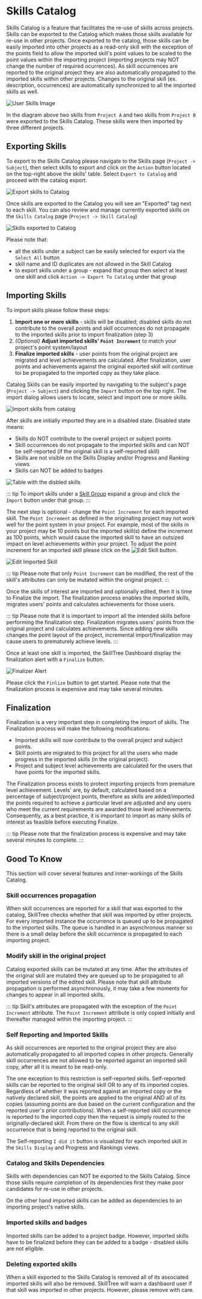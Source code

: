 # Skills Catalog <since project="skills-service" version="1.9.0" />

Skills Catalog is a feature that facilitates the re-use of skills across projects. 
Skills can be exported to the Catalog which makes those skills available for re-use in other projects. 
Once exported to the catalog, those skills can be easily imported into other projects as a read-only skill with the exception of the points field to allow the imported skill's point values to be scaled to the point values within the importing project (importing projects may NOT change the number of required ocurrences). As skill occurrences are reported to the original project they are also automatically propagated 
to the imported skills within other projects. Changes to the original skill (ex. description, occurrences) are 
automatically synchronized to all the imported skills as well. 

![User Skills Image](./diagrams/skills-catalog.jpg)

In the diagram above two skills from ``Project A`` and two skills from ``Project B`` were exported to the Skills Catalog. 
These skills were then imported by three different projects. 

## Exporting Skills
To export to the Skills Catalog please navigate to the Skills page (``Project -> Subject``), 
then select skills to export and click on the ``Action`` button located on the top-right above the skills' table. 
Select ``Export to Catalog`` and proceed with the catalog export.

![Export skills to Catalog](../../screenshots/admin/page-export-to-catalog.png)

Once skills are exported to the Catalog you will see an "Exported" tag next to each skill. 
You can also review and manage currently exported skills on the ``Skills Catalog`` page (``Project -> Skill Catalog``)  

![Skills exported to Catalog](../../screenshots/admin/page-skills-exported-to-catalog.png)

Please note that:
- all the skills under a subject can be easily selected for export via the ``Select All`` button
- skill name and ID duplicates are not allowed in the Skill Catalog
- to export skills under a group - expand that group then select at least one skill and click ``Action -> Export To Catalog`` under that group 

## Importing Skills

To import skills please follow these steps: 

1. **Import one or more skills** - skills will be disabled; disabled skills do not contribute to the overall points and skill occurrences do not propagate to the imported skills prior to import finalization (step 3)
2. *(Optional)* **Adjust imported skills' ``Point Increment``** to match your project's point system/layout
3. **Finalize imported skills** - user points from the original project are migrated and level achievements are calculated. After finalization, user points and achievements against the original exported skill will continue toi be propagated to the imported copy as they take place.

Catalog Skills can be easily imported by navigating to the subject's page (``Project -> Subject``) 
and clicking the ``Import`` button on the top right. The import dialog allows users to locate, select and
import one or more skills. 

![Import skills from catalog](../../screenshots/admin/modal-import_catalog_skills.png)

After skills are initially imported they are in a disabled state. Disabled state means:
- Skills do NOT contribute to the overall project or subject points
- Skill occurrences do not propagate to the imported skills and can NOT be self-reported (if the original skill is a self-reported skill)
- Skills are not visible on the Skills Display and/or Progress and Ranking views
- Skills can NOT be added to badges

![Table with the disbled skills](../../screenshots/admin/component-table_with_disabled_skills.png)

::: tip
To import skills under a [Skill Group](/dashboard/user-guide/skills-groups.html) expand a group and click the ``Import`` button under that group.
:::

The next step is optional - change the ``Point Increment`` for each imported skill. 
The ``Point Increment`` as defined in the originating project may not work well for the point system in your project. 
For example, most of the skills in your project may be 10 points but the imported skill(s) define the increment as 100 points, which would cause the imported skill to have an outsized impact on level achievements within your project.
To adjust the point increment for an imported skill please click on the ![Edit Skill](../../screenshots/admin/component-edit_skill_button.png) button. 

![Edit Imported Skill](../../screenshots/admin/modal-edit_imported_skill.png)

::: tip
Please note that only ``Point Increment`` can be modified, the rest of the skill's attributes can only be mutated within the original project. 
:::

Once the skills of interest are imported and optionally edited, then it is time to Finalize the import. 
The finalization process enables the imported skills, migrates users' points and calculates achievements for those users. 

::: tip
Please note that it is important to import all the intended skills before performing the finalization step. 
Finalization migrates users' points from the original project and calculates achievements. 
Since adding new skills changes the point layout of the project, incremental import/finalization may cause users to 
prematurely achieve levels. 
:::

Once at least one skill is imported, the SkillTree Dashboard display the finalization alert with a ``Finalize`` button. 

![Finalizer Alert](../../screenshots/admin/component-catalog_finalize_alert.png)

Please click the ``Finlize`` button to get started. Please note that the finalization process is expensive and may take several minutes.

## Finalization
Finalization is a very important step in completing the import of skills. The Finalization process will make the following modifications:
- Imported skills will now contribute to the overall project and subject points.
- Skill points are migrated to this project for all the users who made progress in the imported skills (in the original project).
- Project and subject level achievements are calculated for the users that have points for the imported skills.

The Finalization process exists to protect importing projects from premature level achievement. Levels' are, by default, calculated based on a percentage of subject/project points, therefore as skills are added/imported the points required to achieve a particular level are adjusted and any users who meet the current requirements are awarded those level achievements. Consequently, as a best practice, it is important to import as many skills of interest as feasible before executing Finalize. 

::: tip
Please note that the finalization process is expensive and may take several minutes to complete.
:::

## Good To Know

This section will cover several features and inner-workings of the Skills Catalog. 

### Skill occurrences propagation

When skill occurrences are reported for a skill that was exported to the catalog, SkillTree checks whether that skill
was imported by other projects. For every imported instance the occurrence is queued up to be propagated to the imported skills. 
The queue is handled in an asynchronous manner so there is a small delay before the skill occurrence is propagated to each importing project.

### Modify skill in the original project

Catalog exported skills can be mutated at any time. 
After the attributes of the original skill are mutated they are queued up to be propagated to all imported versions of the edited skill.
Please note that skill attribute propagation is performed asynchronously, it may take a few moments for changes to appear in all imported skills. 

::: tip
Skill's attributes are propagated with the exception of the ``Point Increment`` attribute. 
The ``Point Increment`` attribute is only copied initially and thereafter managed within the importing project.
:::

### Self Reporting and Imported Skills

As skill occurrences are reported to the original project they are also automatically propagated to all imported copies in other projects.
Generally skill occurrences are not allowed to be reported against an imported skill copy, after all it is meant to be read-only.

The one exception to this restriction is self-reported skills. Self-reported skills can be reported to the original skill OR to any of its imported copies. Regardless of whether it was reported against an imported copy or the natively declared skill, the points are applied to the original AND all of its copies (assuming points are due based on the current configuration and the reported user's prior contributions).
When a self-reported skill occurrence is reported to the imported copy then the request is simply routed to the originally-declared skill.
From there on the flow is identical to any skill occurrence that is being reported to the original skill.

The Self-reporting ``I did it`` button is visualized for each imported skill in the ``Skills Display`` and Progress and Rankings views. 

### Catalog and Skills Dependencies

Skills with dependencies can NOT be exported to the Skills Catalog. 
Since those skills require completion of its dependencies first they make poor candidates for re-use in other projects. 

On the other hand imported skills can be added as dependencies to an importing project's native skills. 

### Imported skills and badges

Imported skills can be added to a project badge. 
However, imported skills have to be finalized before they can be added to a badge - disabled skills are not eligible. 

### Deleting exported skills

When a skill exported to the Skills Catalog is removed all of its associated imported skills will also be removed. 
SkillTree will warn a dashbaord user if that skill was imported in other projects. However, please remove with care.  
